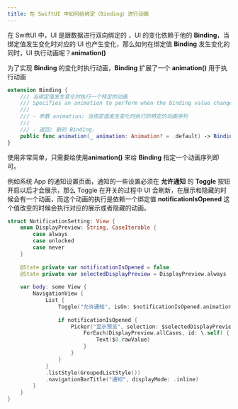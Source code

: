 ```yaml
---
title: 在 SwiftUI 中如何给绑定（Binding）进行动画
---
```


在 SwiftUI 中，UI 是跟数据进行双向绑定的 ，UI 的变化依赖于他的 **Binding**，当绑定值发生变化时对应的 UI 也产生变化，那么如何在绑定值 **Binding** 发生变化的同时，UI 执行动画呢？**animation()**

为了实现 **Binding** 的变化时执行动画，**Binding** 扩展了一个 **animation()** 用于执行动画 

```swift
extension Binding { 
    /// 当绑定值发生变化时执行一个特定的动画
    /// Specifies an animation to perform when the binding value changes.
    ///
    /// - 参数 animation: 当绑定值发生变化时执行的特定的动画序列
    ///
    /// - 返回: 新的 Binding.
    public func animation(_ animation: Animation? = .default) -> Binding<Value>
}
```

使用非常简单，只需要给使用**animation()** 来给  **Binding** 指定一个动画序列即可。

例如系统 App 的通知设置页面，通知的一些设置必须在 **允许通知** 的 **Toggle** 按钮开启以后才会展示，那么 Toggle 在开关的过程中 UI 会刷新，在展示和隐藏的时候会有一个动画，而这个动画的执行是依赖一个绑定值 **notificationIsOpened** 这个值改变的时候会执行对应的展示或者隐藏的动画。

```swift
struct NotificationSetting: View {
    enum DisplayPreview: String, CaseIterable {
        case always
        case unlocked
        case never
    }
    
    @State private var notificationIsOpened = false
    @State private var selectedDisplayPreview = DisplayPreview.always
    
    var body: some View {
        NavigationView {
            List {
                Toggle("允许通知", isOn: $notificationIsOpened.animation())
                
                if notificationIsOpened {
                    Picker("显示预览", selection: $selectedDisplayPreview) {
                        ForEach(DisplayPreview.allCases, id: \.self) {
                            Text($0.rawValue)
                        }
                    }
                }
            }
            .listStyle(GroupedListStyle())
            .navigationBarTitle("通知", displayMode: .inline)
        }
    }
}
```

